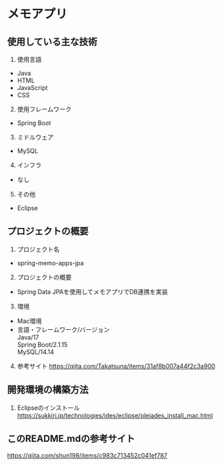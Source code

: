 # メモアプリ
## 使用している主な技術
1. 使用言語
- Java
- HTML
- JavaScript
- CSS
2. 使用フレームワーク
- Spring Boot
3. ミドルウェア
- MySQL
4. インフラ
- なし
5. その他
- Eclipse
## プロジェクトの概要
1. プロジェクト名<br>
- spring-memo-apps-jpa
2. プロジェクトの概要<br>
- Spring Data JPAを使用してメモアプリでDB連携を実装
3. 環境<br>
- Mac環境<br>
- 言語・フレームワーク/バージョン<br>
Java/17<br>
Spring Boot/2.1.15<br>
MySQL/14.14<br>
4. 参考サイト
   https://qiita.com/Takatsuna/items/31af8b007a44f2c3a900
## 開発環境の構築方法
1. Eclipseのインストール
   https://sukkiri.jp/technologies/ides/eclipse/pleiades_install_mac.html
## このREADME.mdの参考サイト
https://qiita.com/shun198/items/c983c713452c041ef787
